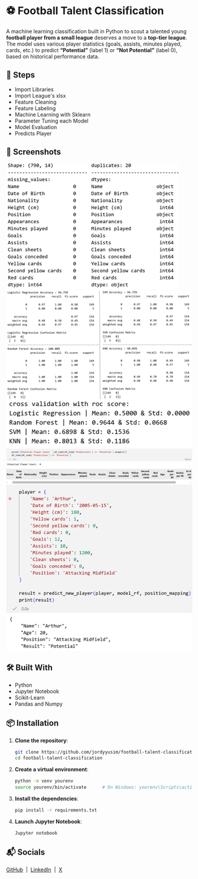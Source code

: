 # ⚽ Football Talent Classification

A machine learning classification built in Python to scout a talented young **football player from a small league** deserves a move to a **top-tier league**.
The model uses various player statistics (goals, assists, minutes played, cards, etc.) to predict **“Potential”** (label 1) or **“Not Potential”** (label 0), based on historical performance data.

## 🌟 Steps

- Import Libraries
- Import League's xlsx
- Feature Cleaning
- Feature Labeling
- Machine Learning with Sklearn
- Parameter Tuning each Model
- Model Evaluation
- Predicts Player

## 📸 Screenshots

![1](football-talent-classification/screenshots/info.png)
![2](football-talent-classification/screenshots/report.png)
![3](football-talent-classification/screenshots/crossval.png)
![4](football-talent-classification/screenshots/result_indo_league.png)
![5](football-talent-classification/screenshots/result_single_player.png)

## 🛠️ Built With

- Python
- Jupyter Notebook
- Scikit-Learn
- Pandas and Numpy

## 📦 Installation

1. **Clone the repository**:

    ```bash
    git clone https://github.com/jordyyusim/football-talent-classification.git
    cd football-talent-classification 
    ```

2. **Create a virtual environment**:

    ```bash
    python -m venv yourenv
    source yourenv/bin/activate      # On Windows: yourenv\Scripts\activate
    ```

3. **Install the dependencies**:

    ```bash
    pip install -r requirements.txt
    ```

4.  **Launch Jupyter Notebook**:

    ```bash
    Jupyter notebook
    ```   

## 📬 Socials

[GitHub](https://github.com/jordyyusim) &nbsp;|&nbsp;
[LinkedIn](https://linkedin.com/in/jordyyusim) &nbsp;|&nbsp;
[X](https://x.com/jordyyusim)
